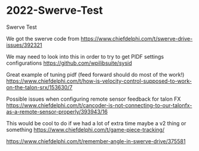 # 2022-Swerve-Test
Swerve Test

We got the swerve code from https://www.chiefdelphi.com/t/swerve-drive-issues/392321

We may need to look into this in order to try to get PIDF settings configurations https://github.com/wpilibsuite/sysid

Great example of tuning pidf (feed forward should do most of the work!) https://www.chiefdelphi.com/t/how-is-velocity-control-supposed-to-work-on-the-talon-srx/153630/7

Possible issues when configuring remote sensor feedback for talon FX https://www.chiefdelphi.com/t/cancoder-is-not-connecting-to-our-talonfx-as-a-remote-sensor-properly/393943/16

This would be cool to do if we had a lot of extra time maybe a v2 thing or something https://www.chiefdelphi.com/t/game-piece-tracking/

https://www.chiefdelphi.com/t/remember-angle-in-swerve-drive/375581
